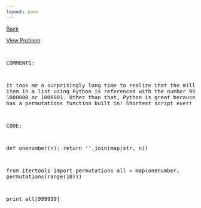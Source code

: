 ```yaml
---
layout: poem
---
```



<html><head><title>Euler - Problem 24</title>
<script type="text/javascript">

  var _gaq = _gaq || [];
  _gaq.push(['_setAccount', 'UA-16960753-5']);
  _gaq.push(['_trackPageview']);

  (function() {
    var ga = document.createElement('script'); ga.type = 'text/javascript'; ga.async = true;
    ga.src = ('https:' == document.location.protocol ? 'https://ssl' : 'http://www') + '.google-analytics.com/ga.js';
    var s = document.getElementsByTagName('script')[0]; s.parentNode.insertBefore(ga, s);
  })();

</script></head><body><p><a href="../index.html">Back</a></p>
<p><a href="http://projecteuler.net/problem=24" target="_blank">View Problem</a></p>
<pre>

COMMENTS:

It took me a surprisingly long time to realize that the millionth item in a list using Python is referenced 
with the number 999999, not 1000000 or 1000001. Other than that, Python is great because it already has a 
permutations function built in! Shortest script ever!


CODE:

def onenumber(n):
	return ''.join(map(str, n))


from itertools import permutations
all = map(onenumber, permutations(range(10)))

print all[999999]


</pre></body></html>
